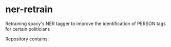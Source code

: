 # ner-retrain

Retraining spacy's NER tagger to improve the identification of PERSON tags for certain politicians

Repository contains:


